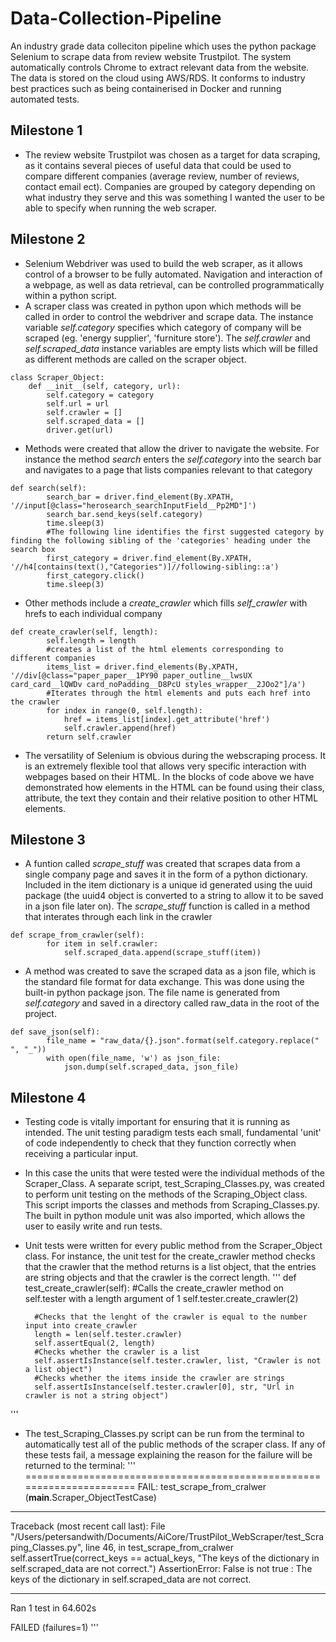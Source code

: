 # Data-Collection-Pipeline
An industry grade data colleciton pipeline which uses the python package Selenium to scrape data from review website Trustpilot. The system automatically controls Chrome to extract relevant data from the website. The data is stored on the cloud using AWS/RDS. It conforms to industry best practices such as being containerised in Docker and running automated tests.

## Milestone 1
- The review website Trustpilot was chosen as a target for data scraping, as it contains several pieces of useful data that could be used to compare different companies (average review, number of reviews, contact email ect). Companies are grouped by category depending on what industry they serve and this was something I wanted the user to be able to specify when running the web scraper.

## Milestone 2
- Selenium Webdriver was used to build the web scraper, as it allows control of a browser to be fully automated. Navigation and interaction of a webpage, as well as data retrieval, can be controlled programmatically within a python script.
- A scraper class was created in python upon which methods will be called in order to control the webdriver and scrape data. The instance variable *self.category* specifies which category of company will be scraped (eg. 'energy supplier', 'furniture store'). The *self.crawler* and *self.scraped_data* instance variables are empty lists which will be filled as different methods are called on the scraper object.
```
class Scraper_Object:
    def __init__(self, category, url):
        self.category = category
        self.url = url
        self.crawler = []
        self.scraped_data = []
        driver.get(url)
```
- Methods were created that allow the driver to navigate the website. For instance the method *search* enters the *self.category* into the search bar and navigates to a page that lists companies relevant to that category
```
def search(self):
        search_bar = driver.find_element(By.XPATH, '//input[@class="herosearch_searchInputField__Pp2MD"]')
        search_bar.send_keys(self.category)
        time.sleep(3)
        #The following line identifies the first suggested category by finding the following sibling of the 'categories' heading under the search box
        first_category = driver.find_element(By.XPATH, '//h4[contains(text(),"Categories")]//following-sibling::a')
        first_category.click()
        time.sleep(3)
```
- Other methods include a *create_crawler* which fills *self_crawler* with hrefs to each individual company
```
def create_crawler(self, length):
        self.length = length
        #creates a list of the html elements corresponding to different companies 
        items_list = driver.find_elements(By.XPATH, '//div[@class="paper_paper__1PY90 paper_outline__lwsUX card_card__lQWDv card_noPadding__D8PcU styles_wrapper__2JOo2"]/a')
        #Iterates through the html elements and puts each href into the crawler
        for index in range(0, self.length):
            href = items_list[index].get_attribute('href')
            self.crawler.append(href)
        return self.crawler
```
- The versatility of Selenium is obvious during the webscraping process. It is an extremely flexible tool that allows very specific interaction with webpages based on their HTML. In the blocks of code above we have demonstrated how elements in the HTML can be found using their class, attribute, the text they contain and their relative position to other HTML elements.

## Milestone 3
- A funtion called *scrape_stuff* was created that scrapes data from a single company page and saves it in the form of a python dictionary. Included in the item dictionary is a unique id generated using the uuid package (the uuid4 object is converted to a string to allow it to be saved in a json file later on). The *scrape_stuff* function is called in a method that interates through each link in the crawler
```
def scrape_from_crawler(self):
        for item in self.crawler:
            self.scraped_data.append(scrape_stuff(item))
```
- A method was created to save the scraped data as a json file, which is the standard file format for data exchange. This was done using the built-in python package json. The file name is generated from *self.category* and saved in a directory called raw_data in the root of the project.
```
def save_json(self):
        file_name = "raw_data/{}.json".format(self.category.replace(" ", "_"))
        with open(file_name, 'w') as json_file:
            json.dump(self.scraped_data, json_file)
```
## Milestone 4
- Testing code is vitally important for ensuring that it is running as intended. The unit testing paradigm tests each small, fundamental 'unit' of code independently to check that they function correctly when receiving a particular input.
- In this case the units that were tested were the individual methods of the Scraper_Class. A separate script, test_Scraping_Classes.py, was created to perform unit testing on the methods of the Scraping_Object class. This script imports the classes and methods from Scraping_Classes.py. The built in python module unit was also imported, which allows the user to easily write and run tests.
- Unit tests were written for every public method from the Scraper_Object class. For instance, the unit test for the create_crawler method checks that the crawler that the method returns is a list object, that the entries are string objects and that the crawler is the correct length. 
'''
def test_create_crawler(self):
        #Calls the create_crawler method on self.tester with a length argument of 1
        self.tester.create_crawler(2)
    
        #Checks that the lenght of the crawler is equal to the number input into create_crawler
        length = len(self.tester.crawler)
        self.assertEqual(2, length)
        #Checks whether the crawler is a list
        self.assertIsInstance(self.tester.crawler, list, "Crawler is not a list object")
        #Checks whether the items inside the crawler are strings
        self.assertIsInstance(self.tester.crawler[0], str, "Url in crawler is not a string object")
'''
- The test_Scraping_Classes.py script can be run from the terminal to automatically test all of the public methods of the scraper class. If any of these tests fail, a message explaining the reason for the failure will be returned to the terminal:
'''
======================================================================
FAIL: test_scrape_from_cralwer (__main__.Scraper_ObjectTestCase)
----------------------------------------------------------------------
Traceback (most recent call last):
  File "/Users/petersandwith/Documents/AiCore/TrustPilot_WebScraper/test_Scraping_Classes.py", line 46, in test_scrape_from_cralwer
    self.assertTrue(correct_keys == actual_keys, "The keys of the dictionary in self.scraped_data are not correct.")
AssertionError: False is not true : The keys of the dictionary in self.scraped_data are not correct.

----------------------------------------------------------------------
Ran 1 test in 64.602s

FAILED (failures=1)
'''
